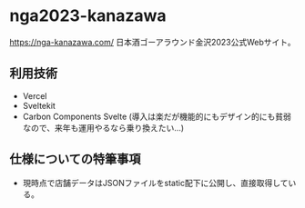 # nga2023-kanazawa
https://nga-kanazawa.com/
日本酒ゴーアラウンド金沢2023公式Webサイト。

## 利用技術
- Vercel
- Sveltekit
- Carbon Components Svelte
  (導入は楽だが機能的にもデザイン的にも貧弱なので、来年も運用やるなら乗り換えたい…)

## 仕様についての特筆事項
- 現時点で店舗データはJSONファイルをstatic配下に公開し、直接取得している。
